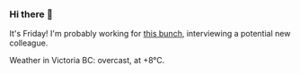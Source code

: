 ### Hi there :wave:

It's Friday! I'm probably working for [this bunch](https://github.com/kohofinancial), interviewing a potential new colleague.

Weather in Victoria BC: overcast, at +8°C.
